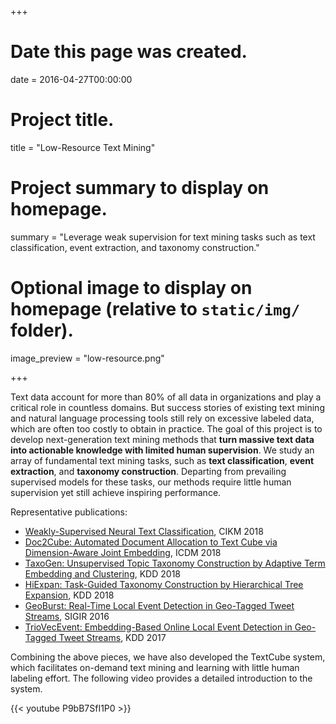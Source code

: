 +++
# Date this page was created.
date = 2016-04-27T00:00:00

# Project title.
title = "Low-Resource Text Mining"

# Project summary to display on homepage.
summary = "Leverage weak supervision for text mining tasks such as text
classification, event extraction, and taxonomy construction."

# Optional image to display on homepage (relative to `static/img/` folder).
image_preview = "low-resource.png"

+++

Text data account for more than 80% of all data in organizations and play a
critical role in countless domains. But success stories of existing text mining
and natural language processing tools still rely on excessive labeled data,
which are often too costly to obtain in practice. The goal of this project is
to develop next-generation text mining methods that **turn massive text data
into actionable knowledge with limited human supervision**.  We study an array
of fundamental text mining tasks, such as **text classification**, **event
extraction**, and **taxonomy construction**.  Departing from prevailing
supervised models for these tasks, our methods require little human supervision
yet still achieve inspiring performance.

Representative publications:

- [Weakly-Supervised Neural Text Classification](/papers/cikm18a.pdf), CIKM 2018 
- [Doc2Cube: Automated Document Allocation to Text Cube via Dimension-Aware Joint Embedding](/publications), ICDM 2018
- [TaxoGen: Unsupervised Topic Taxonomy Construction by Adaptive Term Embedding and Clustering](/papers/kdd18a.pdf), KDD 2018
- [HiExpan: Task-Guided Taxonomy Construction by Hierarchical Tree Expansion](/papers/kdd18b.pdf), KDD 2018
- [GeoBurst: Real-Time Local Event Detection in Geo-Tagged Tweet Streams](/papers/sigir16.pdf), SIGIR 2016
- [TrioVecEvent: Embedding-Based Online Local Event Detection in Geo-Tagged Tweet Streams](/papers/kdd17.pdf), KDD 2017


Combining the above pieces, we have also developed the TextCube system, which
facilitates on-demand text mining and learning with little human labeling
effort. The following video provides a detailed introduction to the system.

{{< youtube P9bB7SfI1P0 >}}

<!---
organizes and mines any given text corpora in a multidimensional,
multi-granular fashion. Text cube
{{< figure src="/img/cube.png" width="80%" title=" A three-dimensional [Location, Time, Topic] cube. The users can easily retrieve relevant data with simple queries (e.g., [disaster, USA, 2017]) and further apply any text mining tools (e.g.,sentiment analysis, text summarization) " >}} 
-->
